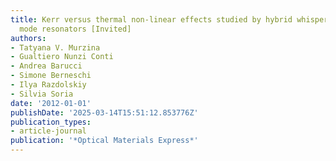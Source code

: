 ```yaml
---
title: Kerr versus thermal non-linear effects studied by hybrid whispering gallery
  mode resonators [Invited]
authors:
- Tatyana V. Murzina
- Gualtiero Nunzi Conti
- Andrea Barucci
- Simone Berneschi
- Ilya Razdolskiy
- Silvia Soria
date: '2012-01-01'
publishDate: '2025-03-14T15:51:12.853776Z'
publication_types:
- article-journal
publication: '*Optical Materials Express*'
---
```

